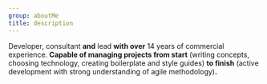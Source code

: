 ```yaml
---
group: aboutMe
title: description
---
```

Developer, consultant **and** lead **with over** 14 years of commercial experience. **Capable of managing projects from start** (writing concepts, choosing technology, creating boilerplate and style guides) **to finish** (active development with strong understanding of agile methodology)**.**

